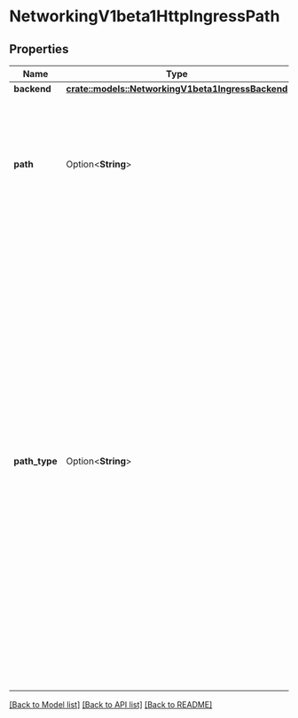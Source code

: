 # NetworkingV1beta1HttpIngressPath

## Properties

Name | Type | Description | Notes
------------ | ------------- | ------------- | -------------
**backend** | [**crate::models::NetworkingV1beta1IngressBackend**](networking.v1beta1.IngressBackend.md) |  | 
**path** | Option<**String**> | Path is matched against the path of an incoming request. Currently it can contain characters disallowed from the conventional \"path\" part of a URL as defined by RFC 3986. Paths must begin with a '/'. When unspecified, all paths from incoming requests are matched. | [optional]
**path_type** | Option<**String**> | PathType determines the interpretation of the Path matching. PathType can be one of the following values: * Exact: Matches the URL path exactly. * Prefix: Matches based on a URL path prefix split by '/'. Matching is   done on a path element by element basis. A path element refers is the   list of labels in the path split by the '/' separator. A request is a   match for path p if every p is an element-wise prefix of p of the   request path. Note that if the last element of the path is a substring   of the last element in request path, it is not a match (e.g. /foo/bar   matches /foo/bar/baz, but does not match /foo/barbaz). * ImplementationSpecific: Interpretation of the Path matching is up to   the IngressClass. Implementations can treat this as a separate PathType   or treat it identically to Prefix or Exact path types. Implementations are required to support all path types. Defaults to ImplementationSpecific. | [optional]

[[Back to Model list]](../README.md#documentation-for-models) [[Back to API list]](../README.md#documentation-for-api-endpoints) [[Back to README]](../README.md)


